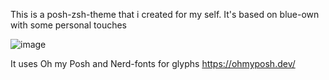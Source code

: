 This is a posh-zsh-theme that i created for my self. It's based on blue-own with some personal touches

![image](https://github.com/user-attachments/assets/edf8106e-636f-4baf-959b-7dc1a2d452d2)



It uses Oh my Posh and  Nerd-fonts for glyphs
https://ohmyposh.dev/
